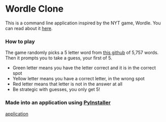 # Wordle Clone
This is a command line application inspired by the NYT game, Wordle. You can read about it [here](https://en.wikipedia.org/wiki/Wordle#:~:text=Wordle%20is%20a%20web%2Dbased,or%20occupy%20the%20correct%20position.).

### How to play
The game randomly picks a 5 letter word from [this github](https://github.com/charlesreid1/five-letter-words/blob/master/sgb-words.txt) of 5,757 words. 
Then it prompts you to take a guess, your first of 5. 
* Green letter means you have the letter correct and it is in the correct spot
* Yellow letter means you have a correct letter, in the wrong spot
* Red letter means that letter is not in the answer at all
* Be strategic with guesses, you only get 5! 

### Made into an application using [PyInstaller](https://pyinstaller.org/en/stable/)
[application](https://github.com/joshuasbee/Wordle-Clone/blob/43063ee5073a03a137c94c4611927cce2a6a6329/dist/wordle)
